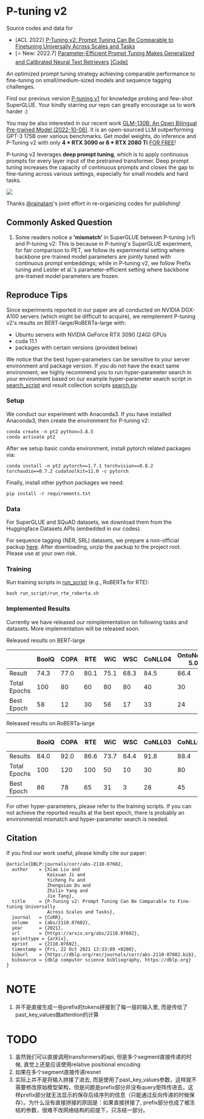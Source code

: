 # P-tuning v2


Source codes and data for
* [ACL 2022] [P-Tuning v2: Prompt Tuning Can Be Comparable to Finetuning Universally Across Scales and Tasks](https://arxiv.org/abs/2110.07602) 
* [⭐️ New: 2022.7] [Parameter-Efficient Prompt Tuning Makes Generalized and Calibrated Neural Text Retrievers](https://arxiv.org/pdf/2207.07087.pdf)  [[Code]](https://github.com/THUDM/P-tuning-v2/tree/main/PT-Retrieval)

An optimized prompt tuning strategy achieving comparable performance to fine-tuning on small/medium-sized models and sequence tagging challenges. 

Find our previous version [P-tuning v1](https://github.com/THUDM/P-tuning) for knowledge probing and few-shot SuperGLUE. Your kindly starring our repo can greatly encourage us to work harder :)

You may be also interested in our recent work [GLM-130B: An Open Bilingual Pre-trained Model (2022-10-06)](https://arxiv.org/abs/2210.02414). It is an open-sourced LLM outperforming GPT-3 175B over various benchmarks. Get model weights, do inference and P-Tuning v2 with only **4 * RTX 3090 or 8 * RTX 2080 Ti** [FOR FREE](https://github.com/THUDM/GLM-130B)!

P-tuning v2 leverages **deep prompt tuning**, which is to apply continuous prompts for every layer input of the pretrained transformer. 
Deep prompt tuning increases the capacity of continuous prompts and closes the gap to fine-tuning across various settings, especially for small models and hard tasks.

![](figures/P-tuning-v2.png)

Thanks [@rainatam](https://github.com/rainatam)'s joint effort in re-organizing codes for publishing!

## Commonly Asked Question
1. Some readers notice a **'mismatch'** in SuperGLUE between P-tuning (v1) and P-tuning v2: This is because in P-tuning's SuperGLUE experiment, for fair comparison to PET, we follow its experimental setting where backbone pre-trained model parameters are jointly tuned with continuous prompt embeddings; while in P-tuning v2, we follow Prefix tuning and Lester et al.'s parameter-efficient setting where backbone pre-trained model parameters are frozen.

## Reproduce Tips
Since experiments reported in our paper are all conducted on NVIDIA DGX-A100 servers (which might be difficult to acquire), 
we reimplement P-tuning v2's results on BERT-large/RoBERTa-large with:

* Ubuntu servers with NVIDIA GeForce RTX 3090 (24G) GPUs
* cuda 11.1
* packages with certain versions (provided below)

We notice that the best hyper-parameters can be sensitive to your server environment and package version. 
If you do not have the exact same environment, we highly recommend you to run hyper-parameter search in your environment
based on our example hyper-parameter search script in [search_script](search_script) and result collection scripts [search.py](search.py).

### Setup
We conduct our experiment with Anaconda3. If you have installed Anaconda3, then create the environment for P-tuning v2:

```shell
conda create -n pt2 python=3.8.5
conda activate pt2
```

After we setup basic conda environment, install pytorch related packages via:

```shell
conda install -n pt2 pytorch==1.7.1 torchvision==0.8.2 torchaudio==0.7.2 cudatoolkit=11.0 -c pytorch
```

Finally, install other python packages we need:

```shell
pip install -r requirements.txt
```

### Data
For SuperGLUE and SQuAD datasets, we download them from the Huggingface Datasets APIs (embedded in our codes).

For sequence tagging (NER, SRL) datasets, we prepare a non-official packup [here](https://zenodo.org/record/6318701/files/P-tuning-v2_data.tar.gz?download=1). 
After downloading, unzip the packup to the project root.
Please use at your own risk.

### Training
Run training scripts in [run_script](run_script) (e.g., RoBERTa for RTE):

```shell
bash run_script/run_rte_roberta.sh
```

### Implemented Results
Currently we have released our reimplementation on following tasks and datasets. More implementation will be released soon.

Released results on BERT-large

|              | BoolQ | COPA | RTE  | WiC  | WSC  | CoNLL04 | OntoNotes 5.0 | CoNLL12 |
|--------------|-------|------|------|------|------|---------|---------------|---------|
| Result       | 74.3  | 77.0 | 80.1 | 75.1 | 68.3 | 84.5    | 86.4          | 85.3    |
| Total Epochs | 100   | 80   | 60   | 80   | 80   | 40      | 30            | 45      |
| Best Epoch   | 58    | 12   | 30   | 56   | 17   | 33      | 24            | 43      |

Released results on RoBERTa-large

|              | BoolQ | COPA | RTE  | WiC  | WSC  | CoNLL03 | CoNLL04 | OntoNotes 5.0 | CoNLL12 | CoNLL05 WSJ | CoNLL05 Brown | SQuAD 1.1 | SQuAD 2.0 |
|--------------|-------|------|------|------|------|---------|---------|---------------|---------|-------------|---------------|-----------|-----------|
| Results      | 84.0  | 92.0 | 86.6 | 73.7 | 64.4 | 91.8    | 88.4    | 90.1          | 84.7    | 89.4        | 83.9          | 88.1/94.2 | 81.3/84.7 |
| Total Epochs | 100   | 120  | 100  | 50   | 10   | 30      | 80      | 60            | 45      | 15          | -             | 30        | 10        |
| Best Epoch   | 86    | 78   | 65   | 31   | 3    | 28      | 45      | 59            | 37      | 13          | -             | 24        | 9         |

For other hyper-parameters, please refer to the training scripts. 
If you can not achieve the reported results at the best epoch, there is probably an environmental mismatch and hyper-parameter search is needed.

## Citation

If you find our work useful, please kindly cite our paper:

```
@article{DBLP:journals/corr/abs-2110-07602,
  author    = {Xiao Liu and
               Kaixuan Ji and
               Yicheng Fu and
               Zhengxiao Du and
               Zhilin Yang and
               Jie Tang},
  title     = {P-Tuning v2: Prompt Tuning Can Be Comparable to Fine-tuning Universally
               Across Scales and Tasks},
  journal   = {CoRR},
  volume    = {abs/2110.07602},
  year      = {2021},
  url       = {https://arxiv.org/abs/2110.07602},
  eprinttype = {arXiv},
  eprint    = {2110.07602},
  timestamp = {Fri, 22 Oct 2021 13:33:09 +0200},
  biburl    = {https://dblp.org/rec/journals/corr/abs-2110-07602.bib},
  bibsource = {dblp computer science bibliography, https://dblp.org}
}
```

# NOTE
1. 并不是直接生成一些prefix的tokens拼接到了每一层的输入里, 而是传给了past_key_values做attention的计算

# TODO
1. 虽然我们可以直接调用transformers的api, 但是多个segment直接传递的时候, 直觉上还是应该使用relative positional encoding
2. 如果在多个segment直接传递resnet
3. 实际上并不是将输入拼接了进去, 而是使用了past_key_values参数，这样就不需要修改原始模型架构，但是问题是prefix部分并没有query矩阵传进去，这样prefix部分就无法显示的保存后续序列的信息（只能通过反向传递的时候保存）。为什么没有直接拼接的原因是：如果直接拼接了, prefix部分也成了被冻结的参数，很难不改网络结构的前提下，只冻结一部分。